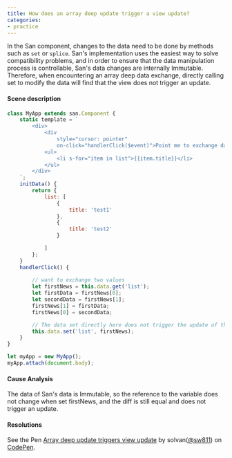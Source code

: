 ```yaml
---
title: How does an array deep update trigger a view update?
categories:
- practice
---
```


In the San component, changes to the data need to be done by methods such as `set` or `splice`. San's implementation uses the easiest way to solve compatibility problems, and in order to ensure that the data manipulation process is controllable, San's data changes are internally Immutable. Therefore, when encountering an array deep data exchange, directly calling set to modify the data will find that the view does not trigger an update.

#### Scene description
```javascript
class MyApp extends san.Component {
    static template = `
        <div>
            <div 
                style="cursor: pointer"
                on-click="handlerClick($event)">Point me to exchange data</div>
            <ul>
                <li s-for="item in list">{{item.title}}</li>
            </ul>
        </div>
    `;
    initData() {
        return {
            list: [
                {
                    title: 'test1'
                },
                {
                    title: 'test2'
                }

            ]
        };
    }
    handlerClick() {
        
        // want to exchange two values
        let firstNews = this.data.get('list');
        let firstData = firstNews[0];
        let secondData = firstNews[1];
        firstNews[1] = firstData;
        firstNews[0] = secondData;

        // The data set directly here does not trigger the update of the view.
        this.data.set('list', firstNews);
    }
}

let myApp = new MyApp();
myApp.attach(document.body);

```
#### Cause Analysis
The data of San's data is Immutable, so the reference to the variable does not change when set firstNews, and the diff is still equal and does not trigger an update.

#### Resolutions

<p 
    data-height="365" 
    data-theme-id="0" 
    data-slug-hash="eEyeYj" 
    data-default-tab="js,result" 
    data-user="sw811" 
    data-embed-version="2" 
    data-pen-title="Array deep update triggers view update" 
    class="codepen">See the Pen 
        <a href="https://codepen.io/sw811/pen/eEyeYj/">Array deep update triggers view update</a> 
        by solvan(<a href="https://codepen.io/sw811">@sw811</a>) on 
        <a href="https://codepen.io">CodePen</a>.</p>
<script async src="https://production-assets.codepen.io/assets/embed/ei.js"></script>

